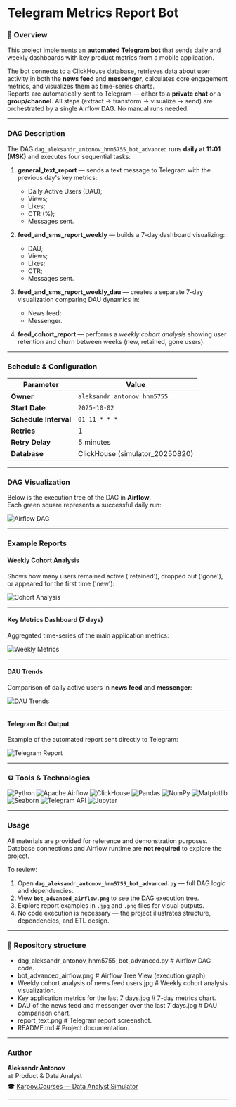 # Telegram Metrics Report Bot

### 🧩 Overview
This project implements an **automated Telegram bot** that sends daily and weekly dashboards with key product metrics from a mobile application.

The bot connects to a ClickHouse database, retrieves data about user activity in both the **news feed** and **messenger**, calculates core engagement metrics, and visualizes them as time-series charts.  
Reports are automatically sent to Telegram — either to a **private chat** or a **group/channel**.
All steps (extract → transform → visualize → send) are orchestrated by a single Airflow DAG. No manual runs needed.

---

### DAG Description
The DAG `dag_aleksandr_antonov_hnm5755_bot_advanced` runs **daily at 11:01 (MSK)** and executes four sequential tasks:

1. **general_text_report** — sends a text message to Telegram with the previous day's key metrics:  
   - Daily Active Users (DAU);  
   - Views;  
   - Likes;  
   - CTR (%);  
   - Messages sent.

2. **feed_and_sms_report_weekly** — builds a 7-day dashboard visualizing:  
   - DAU;  
   - Views;  
   - Likes;  
   - CTR;  
   - Messages sent.

3. **feed_and_sms_report_weekly_dau** — creates a separate 7-day visualization comparing DAU dynamics in:  
   - News feed;  
   - Messenger.

4. **feed_cohort_report** — performs a *weekly cohort analysis* showing user retention and churn between weeks (new, retained, gone users).

---

### Schedule & Configuration

| Parameter | Value |
|------------|--------|
| **Owner** | `aleksandr_antonov_hnm5755` |
| **Start Date** | `2025-10-02` |
| **Schedule Interval** | `01 11 * * *` |
| **Retries** | 1 |
| **Retry Delay** | 5 minutes |
| **Database** | ClickHouse (simulator_20250820) |

---

### DAG Visualization

Below is the execution tree of the DAG in **Airflow**.  
Each green square represents a successful daily run:

![Airflow DAG](./bot_advanced_airflow.png)

---

### Example Reports

#### Weekly Cohort Analysis
Shows how many users remained active ('retained'), dropped out ('gone'), or appeared for the first time ('new'):

![Cohort Analysis](./Weekly%20cohort%20analysis%20of%20news%20feed%20users.jpg)

---

#### Key Metrics Dashboard (7 days)
Aggregated time-series of the main application metrics:

![Weekly Metrics](./Key%20application%20metrics%20for%20the%20last%207%20days.jpg)

---

#### DAU Trends
Comparison of daily active users in **news feed** and **messenger**:

![DAU Trends](./DAU%20of%20the%20news%20feed%20and%20messenger%20over%20the%20last%207%20days.jpg)

---

#### Telegram Bot Output
Example of the automated report sent directly to Telegram:

![Telegram Report](./report_text.png)

---

### ⚙️ Tools & Technologies
![Python](https://img.shields.io/badge/Python-20A5A8?style=flat&logo=python&logoColor=white)
![Apache Airflow](https://img.shields.io/badge/Airflow-20A5A8?style=flat&logo=apacheairflow&logoColor=white)
![ClickHouse](https://img.shields.io/badge/ClickHouse-20A5A8?style=flat&logo=clickhouse&logoColor=white)
![Pandas](https://img.shields.io/badge/Pandas-20A5A8?style=flat&logo=pandas&logoColor=white)
![NumPy](https://img.shields.io/badge/NumPy-20A5A8?style=flat&logo=numpy&logoColor=white)
![Matplotlib](https://img.shields.io/badge/Matplotlib-20A5A8?style=flat&logo=plotly&logoColor=white)
![Seaborn](https://img.shields.io/badge/Seaborn-20A5A8?style=flat&logo=python&logoColor=white)
![Telegram API](https://img.shields.io/badge/Telegram%20API-20A5A8?style=flat&logo=telegram&logoColor=white)
![Jupyter](https://img.shields.io/badge/Jupyter-20A5A8?style=flat&logo=jupyter&logoColor=white)

---

### Usage
All materials are provided for reference and demonstration purposes.  
Database connections and Airflow runtime are **not required** to explore the project.

To review:
1. Open **`dag_aleksandr_antonov_hnm5755_bot_advanced.py`** — full DAG logic and dependencies.  
2. View **`bot_advanced_airflow.png`** to see the DAG execution tree.  
3. Explore report examples in `.jpg` and `.png` files for visual outputs.  
4. No code execution is necessary — the project illustrates structure, dependencies, and ETL design.

---

### 📂 Repository structure

- dag_aleksandr_antonov_hnm5755_bot_advanced.py                 # Airflow DAG code.  
- bot_advanced_airflow.png                                      # Airflow Tree View (execution graph).  
- Weekly cohort analysis of news feed users.jpg                 # Weekly cohort analysis visualization.  
- Key application metrics for the last 7 days.jpg               # 7-day metrics chart.  
- DAU of the news feed and messenger over the last 7 days.jpg   # DAU comparison chart.  
- report_text.png                                               # Telegram report screenshot.  
- README.md                                                     # Project documentation.  

---

### Author
**Aleksandr Antonov**  
📊 Product & Data Analyst  
🎓 [Karpov.Courses — Data Analyst Simulator](https://karpov.courses)

---
